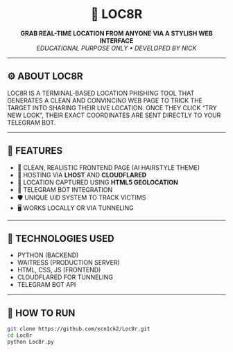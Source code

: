 <h1 align="center">📍 LOC8R</h1>
<p align="center">
  <b>GRAB REAL-TIME LOCATION FROM ANYONE VIA A STYLISH WEB INTERFACE</b><br>
  <i>EDUCATIONAL PURPOSE ONLY • DEVELOPED BY NICK</i>
</p>

---

## ⚙️ ABOUT LOC8R

LOC8R IS A TERMINAL-BASED LOCATION PHISHING TOOL THAT GENERATES A CLEAN AND CONVINCING WEB PAGE TO TRICK THE TARGET INTO SHARING THEIR LIVE LOCATION. ONCE THEY CLICK “TRY NEW LOOK”, THEIR EXACT COORDINATES ARE SENT DIRECTLY TO YOUR TELEGRAM BOT.

---

## 🎯 FEATURES

- 📌 CLEAN, REALISTIC FRONTEND PAGE (AI HAIRSTYLE THEME)
- 🚀 HOSTING VIA **LHOST** AND **CLOUDFLARED**
- 📍 LOCATION CAPTURED USING **HTML5 GEOLOCATION**
- 🤖 TELEGRAM BOT INTEGRATION
- 🛡️ UNIQUE UID SYSTEM TO TRACK VICTIMS
- 🖥️ WORKS LOCALLY OR VIA TUNNELING

---

## 🧠 TECHNOLOGIES USED

- PYTHON (BACKEND)
- WAITRESS (PRODUCTION SERVER)
- HTML, CSS, JS (FRONTEND)
- CLOUDFLARED FOR TUNNELING
- TELEGRAM BOT API

---

## 🚀 HOW TO RUN

```bash
git clone https://github.com/xcn1ck2/Loc8r.git
cd Loc8r
python Loc8r.py
